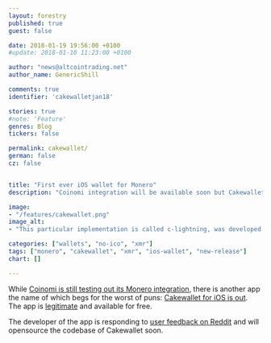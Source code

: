 ```yaml
---
layout: forestry
published: true
guest: false

date: 2018-01-19 19:56:00 +0100
#update: 2018-01-10 11:23:00 +0100

author: "news@altcointrading.net"
author_name: GenericShill

comments: true
identifier: 'cakewalletjan18'

stories: true
#note: 'Feature'
genres: Blog
tickers: false

permalink: cakewallet/
german: false
cz: false


title: "First ever iOS wallet for Monero"
description: "Coinomi integration will be available soon but Cakewallet is already hitting the AppStore."

image:
- "/features/cakewallet.png"
image_alt:
- "This particular implementation is called c-lightning, was developed by Blockstream."

categories: ["wallets", "no-ico", "xmr"]
tags: ["monero", "cakewallet", "xmr", "ios-wallet", "new-release"]
chart: []

---
```


While [Coinomi is still testing out its Monero integration](https://twitter.com/kimionis/status/954112970338029570), there is another app the name of which begs for the worst of puns: [Cakewallet for iOS is out](https://itunes.apple.com/us/app/cake-wallet-for-xmr-monero/id1334702542?mt=8). The app is [legitimate](https://www.reddit.com/r/Monero/comments/7ri9v8/our_monero_wallet_called_cakewallet_for_ios_is/) and available for free.

The developer of the app is responding to [user feedback on Reddit](https://www.reddit.com/r/Monero/comments/7ri9v8/our_monero_wallet_called_cakewallet_for_ios_is/) and will opensource the codebase of Cakewallet soon.
